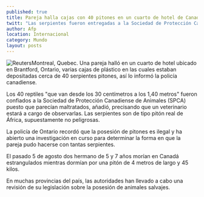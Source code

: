 ```yaml
---
published: true
title: Pareja halla cajas con 40 pitones en un cuarto de hotel de Canadá
twitt: "Las serpientes fueron entregadas a la Sociedad de Protección Canadiense de Animales, puesto que parecían maltratados, añadió un veterinario luego de observarlas"
author: Afp
location: Internacional
category: Mundo
layout: posts
---
```


![Reuters](http://i.imgur.com/lRttBrwm.jpg)Montreal, Quebec. Una pareja halló en un cuarto de hotel ubicado en Brantford, Ontario, varias cajas de plástico en las cuales estaban depositadas cerca de 40 serpientes pitones, así lo informó la policía canadiense.

Los 40 reptiles "que van desde los 30 centímetros a los 1,40 metros" fueron confiados a la Sociedad de Protección Canadiense de Animales (SPCA) puesto que parecían maltratados, añadió, precisando que un veterinario estará a cargo de observarlas. Las serpientes son de tipo pitón real de África, supuestamente no peligrosas.

La policía de Ontario recordó que la posesión de pitones es ilegal y ha abierto una investigación en curso para determinar la forma en que la pareja pudo hacerse con tantas serpientes.

El pasado 5 de agosto dos hermano de 5 y 7 años morían en Canadá estrangulados mientras dormían por una pitón de 4 metros de largo y 45 kilos.

En muchas provincias del país, las autoridades han llevado a cabo una revisión de su legislación sobre la posesión de animales salvajes.
